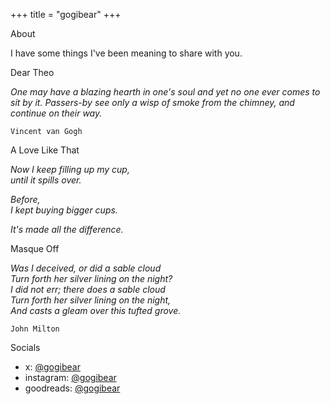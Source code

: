 +++
title = "gogibear"
+++

<div class="section">
<div class="section-title">About</div>

I have some things I've been meaning to share with you.

</div>

<div class="section">
<div class="section-title">Dear Theo</div>

*One may have a blazing hearth in one's soul and yet no one ever comes to sit by it. Passers-by see only a wisp of smoke from the chimney, and continue on their way.*

`Vincent van Gogh`

</div>

<div class="section">
<div class="section-title">A Love Like That</div>

*Now I keep filling up my cup,*<br>
*until it spills over.*<br>

*Before,*<br>
*I kept buying bigger cups.*<br>

*It's made all the difference.*<br>

</div>

<div class="section">
<div class="section-title">Masque Off</div>

*Was I deceived, or did a sable cloud<br>
Turn forth her silver lining on the night?<br>
I did not err; there does a sable cloud<br>
Turn forth her silver lining on the night,<br>
And casts a gleam over this tufted grove.<br>*

`John Milton`

</div>

<div class="section">
<div class="section-title">Socials</div>

- x: [@gogibear](https://x.com/gogibear)
- instagram: [@gogibear](https://instagram.com/gogibear)
- goodreads: [@gogibear](https://goodreads.com/gogibear)

</div>
